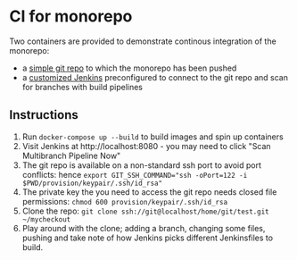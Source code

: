 # CI for monorepo
Two containers are provided to demonstrate continous integration of the monorepo:
 * a [simple git repo](Dockerfile.gitrepo) to which the monorepo has been pushed
 * a [customized Jenkins](Dockerfile.jenkins) preconfigured to connect to the git repo and scan for branches with build pipelines

## Instructions
1. Run `docker-compose up --build` to build images and spin up containers
2. Visit Jenkins at http://localhost:8080  - you may need to click "Scan Multibranch Pipeline Now"
3. The git repo is available on a non-standard ssh port to avoid port conflicts: hence  `export GIT_SSH_COMMAND="ssh -oPort=122 -i $PWD/provision/keypair/.ssh/id_rsa"`
4. The private key the you need to access the git repo needs closed file permissions: `chmod 600 provision/keypair/.ssh/id_rsa`
5. Clone the repo: `git clone ssh://git@localhost/home/git/test.git ~/mycheckout`
6. Play around with the clone; adding a branch, changing some files, pushing and take note of how Jenkins picks different Jenkinsfiles to build.

